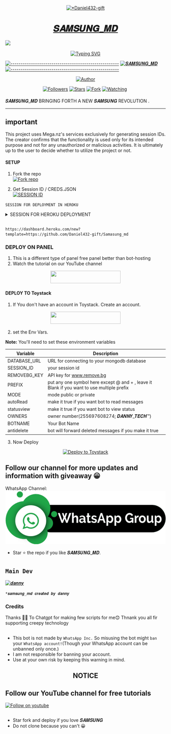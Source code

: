 <p align="center">  
  <a href="">
    <img alt="*Daniel432-gift" height="200" src="https://files.catbox.moe/y4meeu.jpg">
    <h1 align="center">𝑺𝑨𝑴𝑺𝑼𝑵𝑮_𝑴𝑫</h1>
  </a>
</p>
<a><img src='https://files.catbox.moe/y4meeu.jpg'/></a>
<p align="center">
<p align="center">
  <a href="https://git.io/typing-svg"><img src="https://readme-typing-svg.demolab.com?font=EB+Garamond&weight=800&size=28&duration=4000&pause=1000&random=false&width=435&lines=+•★⃝ 𝑺𝑨𝑴𝑺𝑼𝑵𝑮_+𝑴𝑫★⃝•;MULTI-DEVICE+WHATSAPP+BOT;DEVELOPED+BY+DANNY;RELEASED+DATE+09%2F11%2F2024." alt="Typing SVG" /></a>
</p>
 
  [![-----------------------------------------------------](https://raw.githubusercontent.com/andreasbm/readme/master/assets/lines/colored.png)](#table-of-contents)
 <a href="https://whatsapp.com/channel/0029VacQFw65Ui2gGv0Kwk1r">
 <img alt="𝑺𝑨𝑴𝑺𝑼𝑵𝑮_𝑴𝑫" height="300" src="https://imgur.com/a/5Zobdkd.jpeg">
 [![-----------------------------------------------------](https://raw.githubusercontent.com/andreasbm/readme/master/assets/lines/colored.png)](#table-of-contents)
  
</h1> 


<p align="center">
<a href="https://github.com/Daniel432-gift"><img title="Author" src="https://img.shields.io/badge/𝑺𝑨𝑴𝑺𝑼𝑵𝑮_𝑴𝑫-black?style=for-the-badge&logo=telegram"></a>
<p/>
<p align="center">
<a href="https://github.com/Daniel432-gift?tab=followers"><img title="Followers" src="https://img.shields.io/github/followers/Daniel432-gift?label=Followers&style=social"></a>
<a href="https://github.com/Daniel432-gift/Samasung_md/stargazers/"><img title="Stars" src="https://img.shields.io/github/stars/Daniel432-gift/Samasung_md?&style=social"></a>
<a href="https://github.com/Daniel432-gift/Samasung_md/network/members"><img title="Fork" src="https://img.shields.io/github/forks/Daniel432-gift/Samasung_md?style=social"></a>
<a href="https://github.com/Daniel432-gift/Samasung_md/watchers"><img title="Watching" src="https://img.shields.io/github/watchers/Daniel432-gift/Samasung_md?label=Watching&style=social"></a>
<a href="https://app.fossa.com/projects/git%2Bgithub.com%2FOpaksfirs%2𝑺𝑨𝑴𝑺𝑼𝑵𝑮_𝑴𝑫?ref=badge_shield" alt="FOSSA Status"><img sarc="https://app.fossa.com/api/projects/git%2Bgithub.com%2FOpaksfire%2F𝑺𝑨𝑴𝑺𝑼𝑵𝑮_𝑴𝑫.svg?type=shield"/></a>
</p>

####  
𝑺𝑨𝑴𝑺𝑼𝑵𝑮_𝑴𝑫 BRINGING FORTH A NEW 𝑺𝑨𝑴𝑺𝑼𝑵𝑮 REVOLUTION .

***
## important

This project  uses Mega.nz's services exclusively for generating session IDs. The creator confirms that the functionality is used only for its intended purpose and not for any unauthorized or malicious activities. It is ultimately up to the user to decide whether to utilize the project or not.

#### SETUP

1. Fork the repo
    <br>
<a href='https://github.com/Daniel432-gift/Samasung_md/fork' target="_blank"><img alt='Fork repo' src='https://img.shields.io/badge/Fork Repo-100000?style=for-the-badge&logo=scan&logoColor=white&labelColor=black&color=black'/></a>


2. Get Session ID / CREDS.JSON 
    <br>
<a href='https://samsung-77j2.onrender.com' target="_blank"><img alt='SESSION ID' src='https://img.shields.io/badge/Session_id-100000?style=for-the-badge&logo=scan&logoColor=white&labelColor=black&color=black'/></a>

`SESSION FOR DEPLOYMENT IN HEROKU`

</details>

<details>
<summary>SESSION FOR HEROKU DEPLOYMENT</summary>
   
**1. If you dont have Heroku account**

   <a href='https://signup.heroku.com/' target="_blank"><img alt='Heroku' src='https://img.shields.io/badge/-ℂℝ𝔼𝔸𝕋𝔼 𝔸ℂℂ𝕆𝕌ℕ𝕋 ℕ𝕆𝕎-black?style=for-the-badge&logo=heroku&logoColor=purple'/></a>

**2. Deploy To Heroku**       
   <a href='https://dashboard.heroku.com/new?template=https://github.com/Daniel432-gift/Samasung_md/tree/main' target="_blank"><img alt='DEPLOY' src='https://img.shields.io/badge/-𝔻𝔼ℙ𝕃𝕆𝕐 𝕋𝕆 ℍ𝔼ℝ𝕆𝕂𝕌-black?style=for-the-badge&logo=heroku&logoColor=purple'/></a>
</details>

##

  
```
https://dashboard.heroku.com/new?template=https://github.com/Daniel432-gift/Samasung_md 
```

### DEPLOY ON PANEL 

1. This is a different type of panel free panel better than bot-hosting
2. Watch the tutorial on our YouTube channel
    <br>
<p align="center"><a href="https://www.evoshosting.com"> <img src="https://img.shields.io/badge/FREE-PANEL%20Account-red?style=for-the-badge&logo=Free-Panel" width="220" height="38.45"/></a></p>  

#### DEPLOY TO Toystack

1. If You don't have an account in Toystack. Create an account.
    <br>
<p align="center"><a href="https://toystack.ai"> <img src="https://img.shields.io/badge/Toystack%20Account-blue?style=for-the-badge&logo=Toystack" width="220" height="38.45"/></a></p>

2. set the Env Vars.
    <br>


**Note:** You'll need to set these environment variables 

| Variable | Description 
|---|---|
| DATABASE_URL | URL for connecting to your mongodb database | 
| SESSION_ID | your session id | 
| REMOVEBG_KEY | API key for www.remove.bg | 
| PREFIX | put any one symbol here except @ and + , leave it Blank if you want to use multiple prefix |
| MODE | mode public or private |
| autoRead | make it true if you want bot to read messages |
| statusview | make it true if you want bot to view status | 
| OWNERS | owner number(255697608274; 𝑫𝑨𝑵𝑵𝒀_𝑻𝑬𝑪𝑯™) | 
| BOTNAME | Your Bot Name | 
| antidelete | bot will forward deleted messages if you make it true | 


3. Now Deploy
   <br>
 <div align="center">
  <a href="https://toystack.ai">
    <img src="https://img.shields.io/badge/Toystack%20Account-blue?style=for-the-badge&logo=Toystack" width="220" height="38.45" alt="Deploy to Toystack ">
  </a>
</div>


 
 ## Follow our channel for more updates and information with giveaway 😀

WhatsApp Channel: <a href="https://whatsapp.com/channel/0029VacQFw65Ui2gGv0Kwk1r"><img alt="WhatsApp" src="https://raw.githubusercontent.com/Neeraj-x0/Neeraj-x0/main/photos/suddidina-join-whatsapp.png"/></a>

- Star ⭐ the repo if you like 𝑺𝑨𝑴𝑺𝑼𝑵𝑮_𝑴𝑫.


## `Main Dev` 
<a href="https://github.com/Daniel432-gift"><img src="https://api.shannmoderz.xyz/server/file/XyjKP6IA0VnyFZF.jpg" width="250" height="250" alt="𝒅𝒂𝒏𝒏𝒚"/></a>
  
`*𝒔𝒂𝒎𝒔𝒖𝒏𝒈_𝒎𝒅 𝒄𝒓𝒆𝒂𝒕𝒆𝒅 𝒃𝒚 𝒅𝒂𝒏𝒏𝒚`

### Credits 
Thanks 🙏🏿 To Chatgpt for making few scripts for me😊
Thnank you all fir supporting creepy technology 

   
## 
- This bot is not made by `WhatsApp Inc.` So misusing the bot might `ban` your `WhatsApp account!`(Though your WhatsApp account can be unbanned only once.)
- I am not responsible for banning your account.
- Use at your own risk by keeping this warning in mind.


<h2 align="center">  NOTICE
</h2>

## Follow our YouTube channel for free tutorials 
<a href='https://www.youtube.com/@creepy_technology' target="_blank"><img alt='Follow on youtube' src='https://img.shields.io/badge/Follow on YouTube-100000?style=for-the-badge&logo=scan&logoColor=white&labelColor=black&color=black'/></a>
   
## 
- Star fork and deploy if you love 𝑺𝑨𝑴𝑺𝑼𝑵𝑮
- Do not clone because you can't 😀



